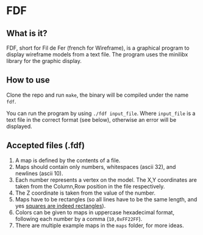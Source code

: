 # FDF
## What is it?
FDF, short for Fil de Fer (french for Wireframe), is a graphical program to display wireframe models from a text file.
The program uses the minilibx library for the graphic display.

## How to use
Clone the repo and run ```make```, the binary will be compiled under the name ```fdf```.

You can run the program by using ```./fdf input_file```.
Where ```input_file``` is a text file in the correct format (see below), otherwise an error will be displayed.

## Accepted files (.fdf)
1. A map is defined by the contents of a file.
2. Maps should contain only numbers, whitespaces (ascii 32), and newlines (ascii 10).
3. Each number represents a vertex on the model. The X,Y coordinates are taken from the Column,Row position in the file respectively.
4. The Z coordinate is taken from the value of the number.
5. Maps have to be rectangles (so all lines have to be the same length, and yes [squares are indeed rectangles](https://math.okstate.edu/geoset/Projects/Ideas/SquareRect.htm)).
6. Colors can be given to maps in uppercase hexadecimal format, following each number by a comma (```10,0xFF22FF```).
7. There are multiple example maps in the ```maps``` folder, for more ideas.
